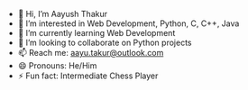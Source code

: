 - 👋 Hi, I’m Aayush Thakur
- 👀 I’m interested in Web Development, Python, C, C++, Java
- 🌱 I’m currently learning Web Development
- 💞️ I’m looking to collaborate on Python projects
- 📫 Reach me: aayu.takur@outlook.com
- 😄 Pronouns: He/Him
- ⚡ Fun fact: Intermediate Chess Player

<!---
theaayushthakur/theaayushthakur is a ✨ special ✨ repository because its `README.md` (this file) appears on your GitHub profile.
You can click the Preview link to take a look at your changes.
--->
